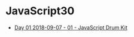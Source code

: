 # JavaScript30


* [Day 01 2018-09-07 - 01 - JavaScript Drum Kit](https://tishkata1.github.io/JavaScript30/01%20-%20JavaScript%20Drum%20Kit/index-START.html)
